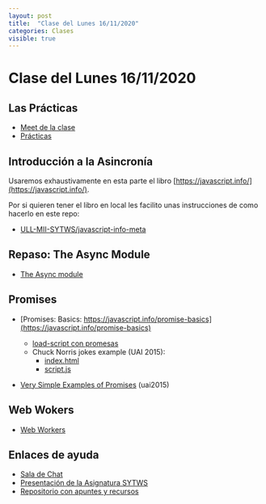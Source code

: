 ```yaml
---
layout: post
title:  "Clase del Lunes 16/11/2020"
categories: Clases
visible: true
---
```


# Clase del Lunes 16/11/2020

## Las Prácticas

* [Meet de la clase]({{site.meet}})
* [Prácticas]({{site.baseurl}}/practicas)
    
## Introducción a la Asincronía

Usaremos exhaustivamente en esta parte el libro [https://javascript.info/](https://javascript.info/).

Por si  quieren tener el libro en local les facilito unas instrucciones de como hacerlo en este repo:

* [ULL-MII-SYTWS/javascript-info-meta](https://github.com/ULL-MII-SYTWS/javascript-info-meta)

## Repaso: The Async Module

* [The Async module]({{site.baseurl}}/tema2-async/async-js)   

## Promises

* [Promises: Basics: https://javascript.info/promise-basics](https://javascript.info/promise-basics)
  * [load-script con promesas]({{site.baseurl}}/tema2-async/event-loop/exercises/promises/load-script/README.html)
  * Chuck Norris jokes example (UAI 2015):
    * [index.html](https://github.com/ULL-MII-SYTWS-1920/promise-example/blob/master/index.html)
    * [script.js](https://github.com/ULL-MII-SYTWS-1920/promise-example/blob/master/script.js)

* [Very Simple Examples of Promises](promise-examples) (uai2015)

## Web Wokers

* <a href="{{site.baseurl}}/tema2-async/event-loop/#web-workers">Web Workers</a>

## Enlaces de ayuda

* [Sala de Chat](https://chat.google.com/u/1/room/AAAAp18fCE8)
* [Presentación de la Asignatura SYTWS]({{site.baseurl}}/tema0-presentacion/)
* [Repositorio con apuntes y recursos]({{site.books_shared}})   
